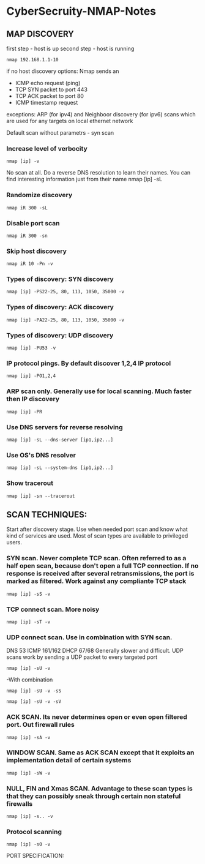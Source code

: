 # CyberSecruity-NMAP-Notes

## MAP DISCOVERY
first step - host is up
second step - host is running

    nmap 192.168.1.1-10

if no host discovery options: Nmap sends an
- ICMP echo request (ping)
- TCP SYN packet to port 443
- TCP ACK packet to port 80
- ICMP timestamp request

exceptions:
ARP (for ipv4) and Neighboor discovery (for ipv6) scans which are used for any targets on local ethernet network

Default scan without parametrs - syn scan

### Increase level of verbocity
    nmap [ip] -v

No scan at all. Do a reverse DNS resolution to learn their names. You can find interesting information just from their name
    nmap [ip] -sL

### Randomize discovery 
    nmap iR 300 -sL

### Disable port scan 
    nmap iR 300 -sn

### Skip host discovery
    nmap iR 10 -Pn -v

### Types of discovery: SYN discovery
    nmap [ip] -PS22-25, 80, 113, 1050, 35000 -v

### Types of discovery: ACK discovery
    nmap [ip] -PA22-25, 80, 113, 1050, 35000 -v

### Types of discovery: UDP discovery
    nmap [ip] -PU53 -v

### IP protocol pings. By default discover 1,2,4 IP protocol
    nmap [ip] -PO1,2,4

### ARP scan only. Generally use for local scanning. Much faster then IP discovery
    nmap [ip] -PR

 ### Use DNS servers for reverse resolving
    nmap [ip] -sL --dns-server [ip1,ip2...]

### Use OS's DNS resolver
    nmap [ip] -sL --system-dns [ip1,ip2...]

### Show tracerout 
    nmap [ip] -sn --tracerout

## SCAN TECHNIQUES:
Start after discovery stage. Use when needed port scan and know what kind of services are used. Most of scan types are available to privileged users.

### SYN scan. Never complete TCP scan. Often referred to as a half open scan, because don't open a full TCP connection. If no response is received after several retransmissions, the port is marked as filtered. Work against any compliante TCP stack
    nmap [ip] -sS -v

### TCP connect scan. More noisy
    nmap [ip] -sT -v

### UDP connect scan. Use in combination with SYN scan. 
DNS 53
ICMP 161/162
DHCP 67/68
Generally slower and difficult. UDP scans work by sending a UDP packet to every targeted port

    nmap [ip] -sU -v

-With combination

    nmap [ip] -sU -v -sS

    nmap [ip] -sU -v -sV

### ACK SCAN. Its never determines open or even open filtered port. Out firewall rules
    nmap [ip] -sA -v

### WINDOW SCAN. Same as ACK SCAN except that it exploits an implementation detail of certain systems
    nmap [ip] -sW -v

### NULL, FIN and Xmas SCAN. Advantage to these scan types is that they can possibly sneak through certain non stateful firewalls
    nmap [ip] -s.. -v

### Protocol scanning
    nmap [ip] -sO -v

PORT SPECIFICATION:
